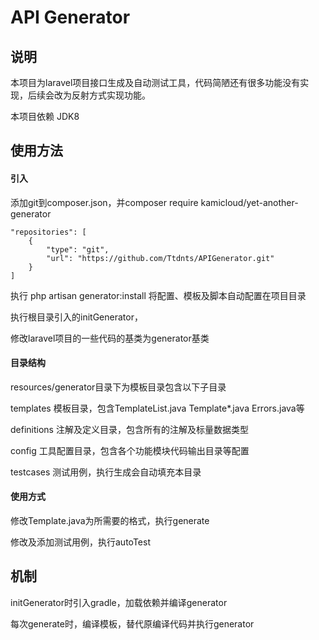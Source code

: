 # API Generator

## 说明
本项目为laravel项目接口生成及自动测试工具，代码简陋还有很多功能没有实现，后续会改为反射方式实现功能。

本项目依赖 JDK8

## 使用方法
#### 引入
添加git到composer.json，并composer require kamicloud/yet-another-generator

    "repositories": [
        {
            "type": "git",
            "url": "https://github.com/Ttdnts/APIGenerator.git"
        }
    ]
    
执行 php artisan generator:install 将配置、模板及脚本自动配置在项目目录

执行根目录引入的initGenerator，

修改laravel项目的一些代码的基类为generator基类

#### 目录结构
resources/generator目录下为模板目录包含以下子目录

templates 模板目录，包含TemplateList.java Template*.java Errors.java等

definitions 注解及定义目录，包含所有的注解及标量数据类型

config 工具配置目录，包含各个功能模块代码输出目录等配置

testcases 测试用例，执行生成会自动填充本目录

#### 使用方式

修改Template.java为所需要的格式，执行generate

修改及添加测试用例，执行autoTest

## 机制

initGenerator时引入gradle，加载依赖并编译generator

每次generate时，编译模板，替代原编译代码并执行generator
